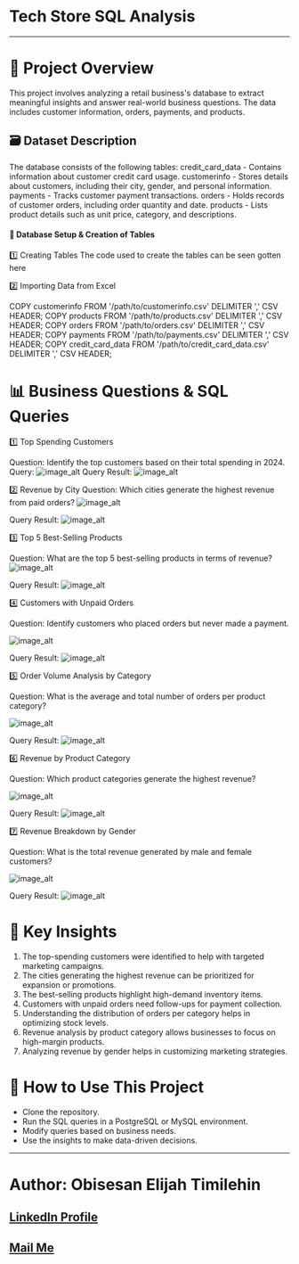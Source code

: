# Tech Store SQL Analysis
___
# 📌 Project Overview

This project involves analyzing a retail business's database to extract meaningful insights and answer real-world business questions. The data includes customer information, orders, payments, and products.

## 🗃️ Dataset Description

The database consists of the following tables:
credit_card_data - Contains information about customer credit card usage.
customerinfo - Stores details about customers, including their city, gender, and personal information.
payments - Tracks customer payment transactions.
orders - Holds records of customer orders, including order quantity and date.
products - Lists product details such as unit price, category, and descriptions.

#### 📂 Database Setup & Creation of Tables

1️⃣ Creating Tables
The code used to create the tables can be seen gotten here

2️⃣ Importing Data from Excel

COPY customerinfo FROM '/path/to/customerinfo.csv' DELIMITER ',' CSV HEADER;
COPY products FROM '/path/to/products.csv' DELIMITER ',' CSV HEADER;
COPY orders FROM '/path/to/orders.csv' DELIMITER ',' CSV HEADER;
COPY payments FROM '/path/to/payments.csv' DELIMITER ',' CSV HEADER;
COPY credit_card_data FROM '/path/to/credit_card_data.csv' DELIMITER ',' CSV HEADER;

# 📊 Business Questions & SQL Queries

1️⃣ Top Spending Customers

Question: Identify the top customers based on their total spending in 2024.
Query:
![image_alt](https://github.com/etimexo/Tech_Store_SQL_Project/blob/main/Code_snippets/question_1.png)
Query Result:
![image_alt](https://github.com/etimexo/Tech_Store_SQL_Project/blob/main/Query_results/query_1.png)

2️⃣ Revenue by City
Question: Which cities generate the highest revenue from paid orders?
![image_alt](https://github.com/etimexo/Tech_Store_SQL_Project/blob/main/Code_snippets/question_2.png)

Query Result:
![image_alt](https://github.com/etimexo/Tech_Store_SQL_Project/blob/main/Query_results/query_2.png)

3️⃣ Top 5 Best-Selling Products

Question: What are the top 5 best-selling products in terms of revenue?
![image_alt](https://github.com/etimexo/Tech_Store_SQL_Project/blob/main/Code_snippets/question_3.png)

Query Result:
![image_alt](https://github.com/etimexo/Tech_Store_SQL_Project/blob/main/Query_results/query_3.png)

4️⃣ Customers with Unpaid Orders

Question: Identify customers who placed orders but never made a payment.

![image_alt](https://github.com/etimexo/Tech_Store_SQL_Project/blob/main/Code_snippets/question_4.png)

Query Result:
![image_alt](https://github.com/etimexo/Tech_Store_SQL_Project/blob/main/Query_results/query_4.png)

5️⃣ Order Volume Analysis by Category

Question: What is the average and total number of orders per product category?

![image_alt](https://github.com/etimexo/Tech_Store_SQL_Project/blob/main/Code_snippets/question_5.png)

Query Result:
![image_alt](https://github.com/etimexo/Tech_Store_SQL_Project/blob/main/Query_results/query_5.png)

6️⃣ Revenue by Product Category

Question: Which product categories generate the highest revenue?

![image_alt](https://github.com/etimexo/Tech_Store_SQL_Project/blob/main/Code_snippets/question_6.png)

Query Result:
![image_alt](https://github.com/etimexo/Tech_Store_SQL_Project/blob/main/Query_results/query_6.png)

7️⃣ Revenue Breakdown by Gender

Question: What is the total revenue generated by male and female customers?

![image_alt](https://github.com/etimexo/Tech_Store_SQL_Project/blob/main/Code_snippets/question_7.png)

Query Result:
![image_alt](https://github.com/etimexo/Tech_Store_SQL_Project/blob/main/Query_results/query_7.png)

# 📌 Key Insights

1. The top-spending customers were identified to help with targeted marketing campaigns.
2. The cities generating the highest revenue can be prioritized for expansion or promotions.
3. The best-selling products highlight high-demand inventory items.
4. Customers with unpaid orders need follow-ups for payment collection.
5. Understanding the distribution of orders per category helps in optimizing stock levels.
6. Revenue analysis by product category allows businesses to focus on high-margin products.
7. Analyzing revenue by gender helps in customizing marketing strategies.

# 📌 How to Use This Project
- Clone the repository.
- Run the SQL queries in a PostgreSQL or MySQL environment.
- Modify queries based on business needs.
- Use the insights to make data-driven decisions.
___
# Author: Obisesan Elijah Timilehin
## [LinkedIn Profile](www.linkedin.com/in/teoso)
## [Mail Me](elijahobisesan01@gmail.com)

